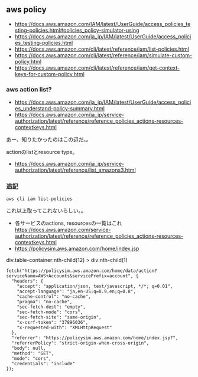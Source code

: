 ## aws policy

- https://docs.aws.amazon.com/IAM/latest/UserGuide/access_policies_testing-policies.html#policies_policy-simulator-using
- https://docs.aws.amazon.com/ja_jp/IAM/latest/UserGuide/access_policies_testing-policies.html
- https://docs.aws.amazon.com/cli/latest/reference/iam/list-policies.html
- https://docs.aws.amazon.com/cli/latest/reference/iam/simulate-custom-policy.html
- https://docs.aws.amazon.com/cli/latest/reference/iam/get-context-keys-for-custom-policy.html

### aws action list?

- https://docs.aws.amazon.com/ja_jp/IAM/latest/UserGuide/access_policies_understand-policy-summary.html
- https://docs.aws.amazon.com/ja_jp/service-authorization/latest/reference/reference_policies_actions-resources-contextkeys.html

あー、知りたかったのはこの辺だ。。

actionのlistとresource type。

- https://docs.aws.amazon.com/ja_jp/service-authorization/latest/reference/list_amazons3.html

### 追記

```
aws cli iam list-policies
```

これ以上取ってこれないらしい。。

- 各サービスのactions, resourcesの一覧はこれ https://docs.aws.amazon.com/service-authorization/latest/reference/reference_policies_actions-resources-contextkeys.html
- https://policysim.aws.amazon.com/home/index.jsp

div.table-container:nth-child(12) > div:nth-child(1)

```
fetch("https://policysim.aws.amazon.com/home/data/action?serviceName=AWS+Accounts&servicePrefix=account", {
  "headers": {
    "accept": "application/json, text/javascript, */*; q=0.01",
    "accept-language": "ja,en-US;q=0.9,en;q=0.8",
    "cache-control": "no-cache",
    "pragma": "no-cache",
    "sec-fetch-dest": "empty",
    "sec-fetch-mode": "cors",
    "sec-fetch-site": "same-origin",
    "x-csrf-token": "37896036",
    "x-requested-with": "XMLHttpRequest"
  },
  "referrer": "https://policysim.aws.amazon.com/home/index.jsp?",
  "referrerPolicy": "strict-origin-when-cross-origin",
  "body": null,
  "method": "GET",
  "mode": "cors",
  "credentials": "include"
});
```

